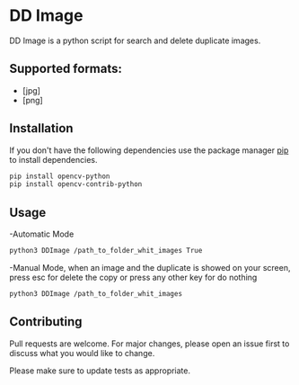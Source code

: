 # DD Image

DD Image is a python script for search and delete duplicate images.

## Supported formats:

* [jpg]
* [png]
## Installation

If you don't have the following dependencies use the package manager [pip](https://pip.pypa.io/en/stable/) to install dependencies.

```bash
pip install opencv-python
pip install opencv-contrib-python
```
## Usage

-Automatic Mode
```bash
python3 DDImage /path_to_folder_whit_images True
```
-Manual Mode, when an image and the duplicate is showed on your screen, press esc for delete the copy or press any other key for do nothing
```bash
python3 DDImage /path_to_folder_whit_images
```

## Contributing
Pull requests are welcome. For major changes, please open an issue first to discuss what you would like to change.

Please make sure to update tests as appropriate.
